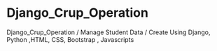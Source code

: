# Django_Crup_Operation
Django_Crup_Operation / Manage Student Data / Create Using Django, Python ,HTML, CSS, Bootstrap , Javascripts  
